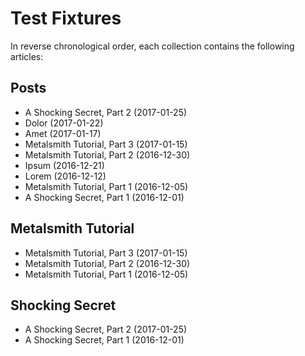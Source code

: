 # Test Fixtures

In reverse chronological order, each collection contains the following articles:

## Posts

* A Shocking Secret, Part 2 (2017-01-25)
* Dolor (2017-01-22)
* Amet (2017-01-17)
* Metalsmith Tutorial, Part 3 (2017-01-15)
* Metalsmith Tutorial, Part 2 (2016-12-30)
* Ipsum (2016-12-21)
* Lorem (2016-12-12)
* Metalsmith Tutorial, Part 1 (2016-12-05)
* A Shocking Secret, Part 1 (2016-12-01)

## Metalsmith Tutorial

* Metalsmith Tutorial, Part 3 (2017-01-15)
* Metalsmith Tutorial, Part 2 (2016-12-30)
* Metalsmith Tutorial, Part 1 (2016-12-05)

## Shocking Secret

* A Shocking Secret, Part 2 (2017-01-25)
* A Shocking Secret, Part 1 (2016-12-01)
